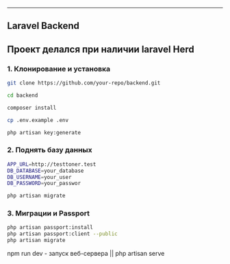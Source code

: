 
---

## Laravel Backend

## Проект делался при наличии laravel Herd

### 1. Клонирование и установка
```bash
git clone https://github.com/your-repo/backend.git
```
```bash
cd backend
```
```bash
composer install
```
```bash
cp .env.example .env
```
```bash
php artisan key:generate
```
### 2. Поднять базу данных 

```bash
APP_URL=http://testtoner.test
DB_DATABASE=your_database
DB_USERNAME=your_user
DB_PASSWORD=your_passwor

php artisan migrate
```

### 3. Миграции и Passport 

```bash
php artisan passport:install
php artisan passport:client --public
php artisan migrate
```
npm run dev - запуск веб-сервера || php artisan serve
